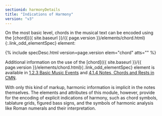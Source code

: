 ```yaml
---
sectionid: harmonyDetails
title: "Indications of Harmony"
version: "v3"
---
```




On the most basic level, chords in the musical text can be encoded using the [chord]({{ site.baseurl }}/{{ page.version }}/elements/chord.html){:.link_odd_elementSpec} element:



{% include specDesc.html version=page.version elem="chord" atts="" %}



Additional information on the use of the [chord]({{ site.baseurl }}/{{ page.version }}/elements/chord.html){:.link_odd_elementSpec} element is available in
<a class="link_ptr" title="Basic Music Events" href="{{ site.baseurl }}/{{ page.version }}/guidelines/shared.html#sharedBasicEvents">1.2.3 Basic Music Events</a> and <a class="link_ptr" title="Notes, Chords and Rests in CMN" href="{{ site.baseurl }}/{{ page.version }}/guidelines/cmn.html#cmnNotesChords">4.1.4 Notes, Chords and Rests in CMN</a>.

With only this kind of markup, harmonic information is implicit in the notes themselves.
The
elements and attributes of this module, however, provide for the encoding of explicit
indications of harmony, such as chord symbols, tablature grids, figured bass signs,
and the
symbols of harmonic analysis like Roman numerals and their interpretation.







